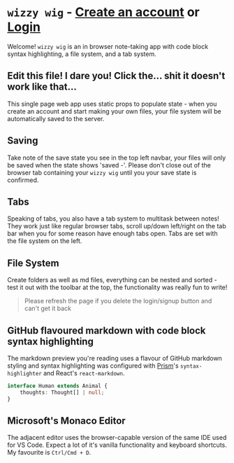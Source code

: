 # `wizzy wig` - [Create an account](#signupEl) or [Login](#loginEl)
Welcome! 	`wizzy wig` is an in browser note-taking app with code block syntax highlighting, a file system, and a tab system. 

## Edit this file! I dare you! Click the... shit it doesn't work like that...
This single page web app uses static props to populate state - when you create an account and start making your own files, your file system will be automatically saved to the server. 

## Saving
Take note of the save state you see in the top left navbar, your files will only be saved when the state shows 'saved -'. Please don't close out of the browser tab containing your `wizzy wig` until you your save state is confirmed. 

## Tabs
Speaking of tabs, you also have a tab system to multitask between notes! They work just like regular browser tabs, scroll up/down left/right on the tab bar when you for some reason have enough tabs open. Tabs are set with the file system on the left. 

## File System
Create folders as well as md files, everything can be nested and sorted - test it out with the toolbar at the top, the functionality was really fun to write!
> Please refresh the page if you delete the login/signup button and can't get it back

## GitHub flavoured markdown with code block syntax highlighting
The markdown preview you're reading uses a flavour of GitHub markdown styling and syntax highlighting was configured with [Prism](#)'s `syntax-highlighter` and React's `react-markdown`.

```ts
interface Human extends Animal {
	thoughts: Thought[] | null;
}
```

## Microsoft's Monaco Editor
The adjacent editor uses the browser-capable version of the same IDE used for VS Code. Expect a lot of it's vanilla functionality and keyboard shortcuts. My favourite is `Ctrl/Cmd + D`.